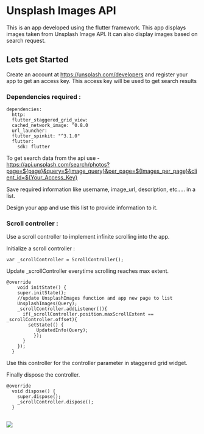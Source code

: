 # Unsplash Images API

This is an app developed using the flutter framework. This app displays images taken from Unsplash Image API. It can also display images based on search request.

## Lets get Started

Create an account at https://unsplash.com/developers and register your app to get an access key.
This access key will be used to get search results


### Dependencies required : 
```
dependencies:
  http:
  flutter_staggered_grid_view:
  cached_network_image: ^0.8.0
  url_launcher:
  flutter_spinkit: "^3.1.0"
  flutter:
    sdk: flutter
```

To get search data from the api use - https://api.unsplash.com/search/photos?page=${page}&query=${image_query}&per_page=${Images_per_page}&client_id=${Your_Access_Key}

Save required information like username, image_url, description, etc..... in a list.

Design your app and use this list to provide information to it. 


### Scroll controller :
Use a scroll controller to implement infinite scrolling into the app.

Initialize a scroll controller :

```
var _scrollController = ScrollController();
```

Update _scrollController everytime scrolling reaches max extent.

```
@override
    void initState() {
    super.initState();
    //update UnsplashImages function and app new page to list
    UnsplashImages(Query);
    _scrollController.addListener((){
      if(_scrollController.position.maxScrollExtent == _scrollController.offset){
        setState(() {
           UpdatedInfo(Query); 
          });
      }
    });
  }
```

Use this controller for the controller parameter in staggered grid widget.

Finally dispose the controller.
```
@override
  void dispose() {
    super.dispose();
    _scrollController.dispose();
  }
```


![](https://media.giphy.com/media/QuOWgk9kLvFEvXz2Zl/giphy.gif)
---

